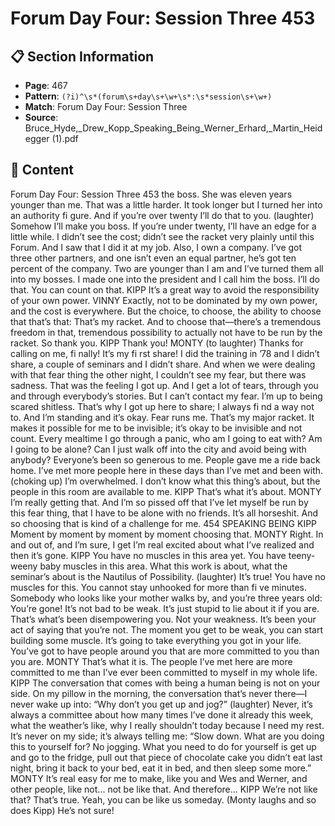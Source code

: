# Forum Day Four: Session Three 453

## 📋 Section Information

- **Page**: 467
- **Pattern**: `(?i)^\s*(forum\s+day\s+\w+\s*:\s*session\s+\w+)`
- **Match**: Forum Day Four: Session Three
- **Source**: Bruce_Hyde,_Drew_Kopp_Speaking_Being_Werner_Erhard,_Martin_Heidegger (1).pdf

## 📄 Content

Forum Day Four: Session Three 453
the boss. She was eleven years younger than me. That was a little harder. It took longer but I
turned her into an authority fi gure. And if you’re over twenty I’ll do that to you.
(laughter)
Somehow I’ll make you boss. If you’re under twenty, I’ll have an edge for a little while. I didn’t
see the cost; didn’t see the racket very plainly until this Forum. And I saw that I did it at my job.
Also, I own a company. I’ve got three other partners, and one isn’t even an equal partner, he’s
got ten percent of the company. Two are younger than I am and I’ve turned them all into my
bosses. I made one into the president and I call him the boss. I’ll do that. You can count on that.
KIPP
It’s a great way to avoid the responsibility of your own power.
VINNY
Exactly, not to be dominated by my own power, and the cost is everywhere. But the choice, to
choose, the ability to choose that that’s that: That’s my racket. And to choose that—there’s a
tremendous freedom in that, tremendous possibility to actually not have to be run by the racket.
So thank you.
KIPP
Thank you!
MONTY (to laughter)
Thanks for calling on me, fi nally! It’s my fi rst share! I did the training in ’78 and I didn’t share,
a couple of seminars and I didn’t share. And when we were dealing with that fear thing the
other night, I couldn’t see my fear, but there was sadness. That was the feeling I got up. And I
get a lot of tears, through you and through everybody’s stories. But I can’t contact my fear. I’m
up to being scared shitless. That’s why I got up here to share; I always fi nd a way not to. And I’m
standing and it’s okay. Fear runs me. That’s my major racket. It makes it possible for me to be
invisible; it’s okay to be invisible and not count. Every mealtime I go through a panic, who am I
going to eat with? Am I going to be alone? Can I just walk off  into the city and avoid being with
anybody? Everyone’s been so generous to me. People gave me a ride back home. I’ve met more
people here in these days than I’ve met and been with.
(choking up)
I’m overwhelmed. I don’t know what this thing’s about, but the people in this room are
available to me.
KIPP
That’s what it’s about.
MONTY
I’m really getting that. And I’m so pissed off  that I’ve let myself be run by this fear thing, that I have
to be alone with no friends. It’s all horseshit. And so choosing that is kind of a challenge for me.
454
SPEAKING BEING
KIPP
Moment by moment by moment by moment choosing that.
MONTY
Right. In and out of, and I’m sure, I get I’m real excited about what I’ve realized and then it’s
gone.
KIPP
You have no muscles in this area yet. You have teeny-weeny baby muscles in this area. What
this work is about, what the seminar’s about is the Nautilus of Possibility.
(laughter)
It’s true! You have no muscles for this. You cannot stay unhooked for more than fi ve minutes.
Somebody who looks like your mother walks by, and you’re three years old: You’re gone! It’s not
bad to be weak. It’s just stupid to lie about it if you are. That’s what’s been disempowering you.
Not your weakness. It’s been your act of saying that you’re not. The moment you get to be weak,
you can start building some muscle. It’s going to take everything you got in your life. You’ve got
to have people around you that are more committed to you than you are.
MONTY
That’s what it is. The people I’ve met here are more committed to me than I’ve ever been
committed to myself in my whole life.
KIPP
The conversation that comes with being a human being is not on your side. On my pillow in the
morning, the conversation that’s never there—I never wake up into: “Why don’t you get up and
jog?”
(laughter)
Never, it’s always a committee about how many times I’ve done it already this week, what the
weather’s like, why I really shouldn’t today because I need my rest. It’s never on my side; it’s
always telling me: “Slow down. What are you doing this to yourself for? No jogging. What you
need to do for yourself is get up and go to the fridge, pull out that piece of chocolate cake you
didn’t eat last night, bring it back to your bed, eat it in bed, and then sleep some more.”
MONTY
It’s real easy for me to make, like you and Wes and Werner, and other people, like not... not be
like that. And therefore...
KIPP
We’re not like that? That’s true. Yeah, you can be like us someday.
(Monty laughs and so does Kipp)
He’s not sure!